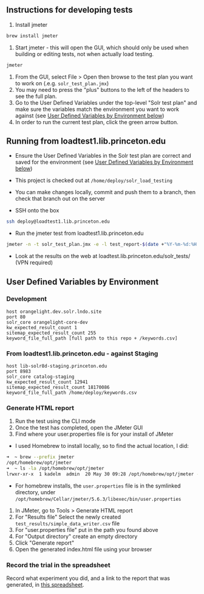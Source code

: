 ## Instructions for developing tests
1. Install jmeter
```bash
brew install jmeter 
```
1. Start jmeter - this will open the GUI, which should only be used when building or editing tests, not when actually load testing.
```bash
jmeter
```
1. From the GUI, select File > Open then browse to the test plan you want to work on (.e.g. `solr_test_plan.jmx`)
1. You may need to press the "plus" buttons to the left of the headers to see the full plan.
1. Go to the User Defined Variables under the top-level "Solr test plan" and make sure the variables match the environment you want to work against (see [User Defined Variables by Environment below](#user-defined-variables-by-environment))
1. In order to run the current test plan, click the green arrow button.

## Running from loadtest1.lib.princeton.edu
* Ensure the User Defined Variables in the Solr test plan are correct and saved for the environment (see [User Defined Variables by Environment below](#user-defined-variables-by-environment))
* This project is checked out at `/home/deploy/solr_load_testing`
* You can make changes locally, commit and push them to a branch, then check that branch out on the server

* SSH onto the box
```bash
ssh deploy@loadtest1.lib.princeton.edu
```
* Run the jmeter test from loadtest1.lib.princeton.edu
```bash
jmeter -n -t solr_test_plan.jmx -e -l test_report-$(date +"%Y-%m-%d:%H:%M:%S").jtl -o ./test_results-$(date +"%Y-%m-%d:%H:%M:%S")/
```
* Look at the results on the web at loadtest.lib.princeton.edu/solr_tests/ (VPN required)
## User Defined Variables by Environment
### Development
```
host orangelight.dev.solr.lndo.site
port 80
solr_core orangelight-core-dev
kw_expected_result_count 1
sitemap_expected_result_count 255
keyword_file_full_path [full path to this repo + /keywords.csv]
```
### From loadtest1.lib.princeton.edu - against Staging
```
host lib-solr8d-staging.princeton.edu
port 8983
solr_core catalog-staging
kw_expected_result_count 12941
sitemap_expected_result_count 18170086
keyword_file_full_path /home/deploy/keywords.csv
```

### Generate HTML report
1. Run the test using the CLI mode
1. Once the test has completed, open the JMeter GUI
1. Find where your user.properties file is for your install of JMeter
  * I used Homebrew to install locally, so to find the actual location, I did:
  ```bash
  ➜  ~ brew --prefix jmeter
/opt/homebrew/opt/jmeter
➜  ~ ls -la /opt/homebrew/opt/jmeter
lrwxr-xr-x  1 kadelm  admin  20 May 30 09:28 /opt/homebrew/opt/jmeter -> ../Cellar/jmeter/5.6.3
  ```
  * For homebrew installs, the `user.properties` file is in the symlinked directory, under `/opt/homebrew/Cellar/jmeter/5.6.3/libexec/bin/user.properties`
1. In JMeter, go to Tools > Generate HTML report
  1. For "Results file" Select the newly created `test_results/simple_data_writer.csv` file
  1. For "user.properties file" put in the path you found above
  1. For "Output directory" create an empty directory
  1. Click "Generate report"
1. Open the generated index.html file using your browser

### Record the trial in the spreadsheet
Record what experiment you did, and a link to the report that was generated, in [this spreadsheet](https://docs.google.com/spreadsheets/d/1zvbCHYgnx0KFNtwVmNV6-yHDJN84kIRKbO5YvywiYFk/edit?usp=sharing).